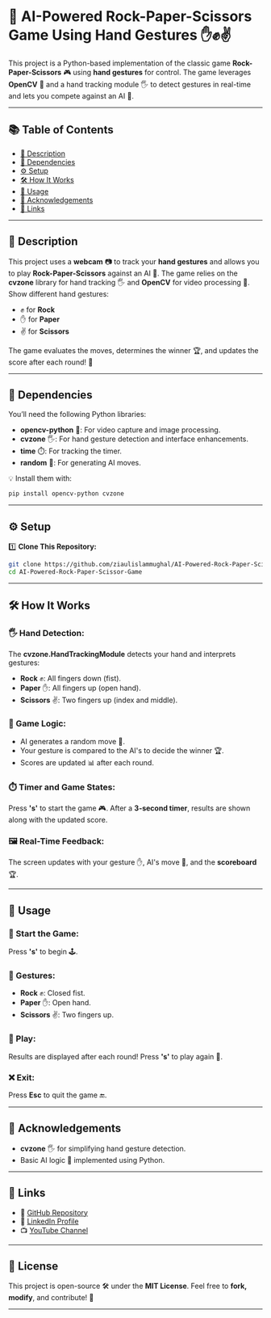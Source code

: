 

# 🎉 AI-Powered Rock-Paper-Scissors Game Using Hand Gestures ✋✊✌️

This project is a Python-based implementation of the classic game **Rock-Paper-Scissors** 🎮 using **hand gestures** for control. The game leverages **OpenCV** 📸 and a hand tracking module 🖐️ to detect gestures in real-time and lets you compete against an AI 🤖.

---

## 📚 Table of Contents
- [📄 Description](#description)
- [🔧 Dependencies](#dependencies)
- [⚙️ Setup](#setup)
- [🛠️ How It Works](#how-it-works)
- [🎯 Usage](#usage)
- [💖 Acknowledgements](#acknowledgements)
- [🔗 Links](#links)

---

## 📄 Description  

This project uses a **webcam** 📷 to track your **hand gestures** and allows you to play **Rock-Paper-Scissors** against an AI 🤖. The game relies on the **cvzone** library for hand tracking 🖐️ and **OpenCV** for video processing 🎥.  
Show different hand gestures:  
- ✊ for **Rock**  
- ✋ for **Paper**  
- ✌️ for **Scissors**  

The game evaluates the moves, determines the winner 🏆, and updates the score after each round! 🎲  

---

## 🔧 Dependencies  

You’ll need the following Python libraries:  

- **opencv-python** 📸: For video capture and image processing.  
- **cvzone** 🖐️: For hand gesture detection and interface enhancements.  
- **time** ⏱️: For tracking the timer.  
- **random** 🎲: For generating AI moves.  

💡 Install them with:  
```bash
pip install opencv-python cvzone
```

---

## ⚙️ Setup  

1️⃣ **Clone This Repository:**  
```bash
git clone https://github.com/ziaulislammughal/AI-Powered-Rock-Paper-Scissor-Game  
cd AI-Powered-Rock-Paper-Scissor-Game  
```  

---

## 🛠️ How It Works  

### 🖐️ Hand Detection:  
The **cvzone.HandTrackingModule** detects your hand and interprets gestures:  
- **Rock** ✊: All fingers down (fist).  
- **Paper** ✋: All fingers up (open hand).  
- **Scissors** ✌️: Two fingers up (index and middle).  

### 🤖 Game Logic:  
- AI generates a random move 🎲.  
- Your gesture is compared to the AI's to decide the winner 🏆.  
- Scores are updated 📊 after each round.  

### ⏱️ Timer and Game States:  
Press **'s'** to start the game 🎮. After a **3-second timer**, results are shown along with the updated score.  

### 🖼️ Real-Time Feedback:  
The screen updates with your gesture ✋, AI's move 🤖, and the **scoreboard** 🏆.  

---

## 🎯 Usage  

### 🚀 Start the Game:  
Press **'s'** to begin 🕹️.  

### 🤘 Gestures:  
- **Rock** ✊: Closed fist.  
- **Paper** ✋: Open hand.  
- **Scissors** ✌️: Two fingers up.  

### 🔁 Play:  
Results are displayed after each round! Press **'s'** to play again 🎉.  

### ❌ Exit:  
Press **Esc** to quit the game 🔚.  

---

## 💖 Acknowledgements  

- **cvzone** 🖐️ for simplifying hand gesture detection.  
- Basic AI logic 🤖 implemented using Python.  

---

## 🔗 Links  

- 📂 [GitHub Repository](https://github.com/ziaulislammughal/AI-Powered-Rock-Paper-Scissor-Game)  
- 💼 [LinkedIn Profile](https://www.linkedin.com/in/ziaulislammughal)  
- 📺 [YouTube Channel](https://www.youtube.com/@AIwithzia)  

---

## 📜 License  

This project is open-source 🛠️ under the **MIT License**. Feel free to **fork, modify**, and contribute! 🚀  

---
